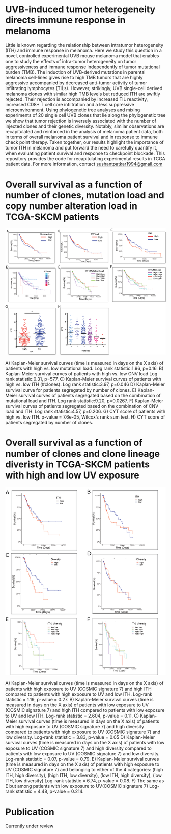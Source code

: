 # UVB-induced tumor heterogeneity directs immune response in melanoma  
Little is known regarding the relationship between intratumor heterogeneity (ITH) and immune response in melanoma. Here we study this question in a novel, controlled experimental UVB mouse melanoma model that enables one to study the effects of intra-tumor heterogeneity on tumor aggressiveness and immune response independently of tumor mutational burden (TMB). The induction of UVB-derived mutations in parental melanoma cell-lines gives rise to high TMB tumors that are highly aggressive accompanied by decreased anti-tumor activity of tumor infiltrating lymphocytes (TILs). However, strikingly, UVB single-cell derived melanoma clones with similar high TMB levels but reduced ITH are swiftly rejected. Their rejection is accompanied by increased TIL reactivity, increased CD8+ T cell core infiltration and a less suppressive microenvironment. Using phylogenetic tree analyses and mixing experiments of 20 single cell UVB clones that lie along the phylogenetic tree we show that tumor rejection is inversely associated with the number of injected clones and their genetic diversity. Notably, similar observations are recapitulated and reinforced in the analysis of melanoma patient data, both in terms of overall melanoma patient survival and in response to immune check point therapy.  Taken together, our results highlight the importance of tumor ITH in melanoma and put forward the need to carefully quantify it, when evaluating patient survival and response to checkpoint blockade. This repository provides the code for recapitulating experimental results in TCGA patient data. For more information, contact sushantpatkar1994@gmail.com

# Overall survival as a function of number of clones, mutation load and copy number alteration load in TCGA-SKCM patients
![Analysis of the association between ITH, mutational load and patient survival across TCGA skin cutaneous melanoma samples ](Figure6_updated.png)

A) Kaplan-Meier survival curves (time is measured in days on the X axis) of patients with high vs. low mutational load. Log rank statistic:1.96, p=0.16. B) Kaplan-Meier survival curves of patients with high vs. low CNV load Log rank statistic:0.31, p=577. C) Kaplan-Meier survival curves of patients with high vs. low ITH (#clones). Log rank statistic:3.97, p=0.046 D) Kaplan-Meier survival curve for patients segregated by number of clones. E) Kaplan-Meier survival curves of patients segregated based on the combination of mutational load and ITH. Log rank statistic:9.20, p=0.0267. F) Kaplan-Meier survival curves of patients segregated based on the combination of CNV load and ITH. Log rank statistic:4.57, p=0.206. G) CYT score of patients with high vs. low ITH. p-value = 7.6e-05, Wilcox’s rank sum test. H) CYT score of patients segregated by number of clones.

# Overall survival as a function of number of clones and clone lineage diveristy in TCGA-SKCM patients with high and low UV exposure 
![Survival rates of patients vary between high and low ITH/diversity groups ](Figure7_updated.png)

A) Kaplan-Meier survival curves (time is measured in days on the X axis) of patients with high exposure to UV (COSMIC signature 7) and high ITH compared to patients with high exposure to UV and low ITH. Log-rank statistic = 1.19, p-value = 0.27. B) Kaplan-Meier survival curves (time is measured in days on the X axis) of patients with low exposure to UV (COSMIC signature 7) and high ITH compared to patients with low exposure to UV and low ITH. Log-rank statistic = 2.604, p-value = 0.11. C) Kaplan-Meier survival curves (time is measured in days on the X axis) of patients with high exposure to UV (COSMIC signature 7) and high diversity compared to patients with high exposure to UV (COSMIC signature 7) and low diversity. Log-rank statistic = 3.83, p-value = 0.05  D) Kaplan-Meier survival curves (time is measured in days on the X axis) of patients with low exposure to UV (COSMIC signature 7) and high diversity compared to patients with low exposure to UV (COSMIC signature 7) and low diversity. Log-rank statistic = 0.07, p-value = 0.79.   E) Kaplan-Meier survival curves (time is measured in days on the X axis) of patients with high exposure to UV (COSMIC signature 7) and belonging to either of the 4 categories: (high ITH, high diversity), (high ITH, low diversity), (low ITH, high diversity), (low ITH, low diversity) Log-rank statistic = 6.74, p-value = 0.08.  F) The same as E but among patients with low exposure to UV(COSMIC signature 7) Log-rank statistic = 4.48, p-value = 0.214. 

# Publication
Currently under review



